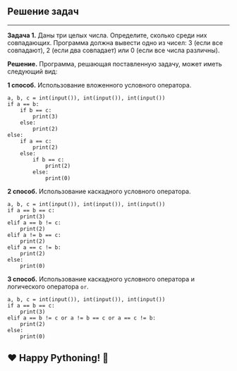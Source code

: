 ## Решение задач
-------------

**Задача 1.** Даны три целых числа. Определите, сколько среди них совпадающих. Программа должна вывести одно из чисел: 3 (если все совпадают), 2 (если два совпадает) или 0 (если все числа различны).

**Решение.** Программа, решающая поставленную задачу, может иметь следующий вид:

**1 способ.** Использование вложенного условного оператора.

    a, b, c = int(input()), int(input()), int(input())
    if a == b:
        if b == c:
            print(3)
        else:
            print(2)
    else:
        if a == c:
            print(2)
        else:
            if b == c:
                print(2)
            else:
                print(0)

**2 способ.** Использование каскадного условного оператора.

    a, b, c = int(input()), int(input()), int(input())
    if a == b == c:
        print(3)
    elif a == b != c:
        print(2)
    elif a != b == c:
        print(2)
    elif a == c != b:
        print(2)
    else:
        print(0)

**3 способ.** Использование каскадного условного оператора и логического оператора `or`.

    a, b, c = int(input()), int(input()), int(input())
    if a == b == c:
        print(3)
    elif a == b != c or a != b == c or a == c != b:
        print(2)
    else:
        print(0)

❤️ Happy Pythoning! 🐍 
-----------------------